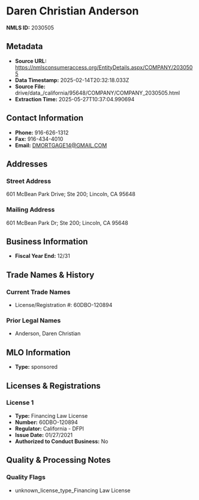 # Daren Christian Anderson

**NMLS ID:** 2030505

## Metadata
- **Source URL:** https://nmlsconsumeraccess.org/EntityDetails.aspx/COMPANY/2030505
- **Data Timestamp:** 2025-02-14T20:32:18.033Z
- **Source File:** drive/data_/california/95648/COMPANY/COMPANY_2030505.html
- **Extraction Time:** 2025-05-27T10:37:04.990694

## Contact Information
- **Phone:** 916-626-1312
- **Fax:** 916-434-4010
- **Email:** DMORTGAGE14@GMAIL.COM

## Addresses
### Street Address
601 McBean Park Drive; Ste 200; Lincoln, CA 95648

### Mailing Address
601 McBean Park Dr; Ste 200; Lincoln, CA 95648

## Business Information
- **Fiscal Year End:** 12/31

## Trade Names & History
### Current Trade Names
- License/Registration #: 60DBO-120894

### Prior Legal Names
- Anderson, Daren Christian

## MLO Information
- **Type:** sponsored

## Licenses & Registrations

### License 1
- **Type:** Financing Law License
- **Number:** 60DBO-120894
- **Regulator:** California - DFPI
- **Issue Date:** 01/27/2021
- **Authorized to Conduct Business:** No

## Quality & Processing Notes
### Quality Flags
- unknown_license_type_Financing Law License
